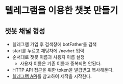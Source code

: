 # 텔레그램을 이용한 챗봇 만들기

## 챗봇 채널 형성

- 텔레그램 가입 후 검색창에 botFather를 검색
- start를 누르고 채팅차에 `/newbot` 입력
- 순서대로 챗봇 이름과 사용자 이름 설정
  - 사용자 이름은 기존 이름과 중복되면 안된다.
- HTTP API 접근을 위한 token을 발급받고 복사해둔다.
- [텔레그램 API](https://core.telegram.org/bots/api)를 참고하여 제작을 시작한다.

